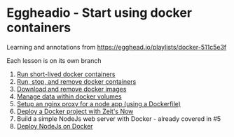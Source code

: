 # Eggheadio - Start using docker containers

Learning and annotations from https://egghead.io/playlists/docker-511c5e3f

Each lesson is on its own branch

1. [Run short-lived docker containers](./01-run-short-lived-docker-containers.md)
2. [Run, stop, and remove docker containers](./02-run-stop-and-remove-containers.md)
3. [Download and remove docker images](./03-download-and-remove-images.md)
4. [Manage data within docker volumes](./04-manage-data-within-docker-volumes.md)
5. [Setup an nginx proxy for a node app (using a Dockerfile)](./05-setup-nginx-proxy-for-node-app.md)
6. [Deploy a Docker project with Zeit's Now](./05-setup-nginx-proxy-for-node-app.md)
7. Build a simple NodeJs web server with Docker - already covered in #5
8. [Deploy NodeJs on Docker](./08-deploy-nodejs-on-docker.md)
